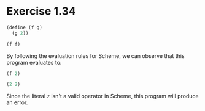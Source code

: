 # Exercise 1.34

```scm
(define (f g)
  (g 2))

(f f)
```

By following the evaluation rules for Scheme, we can observe that this program evaluates to:

```scm
(f 2)
```

```scm
(2 2)
```

Since the literal `2` isn't a valid operator in Scheme, this program will produce an error.
